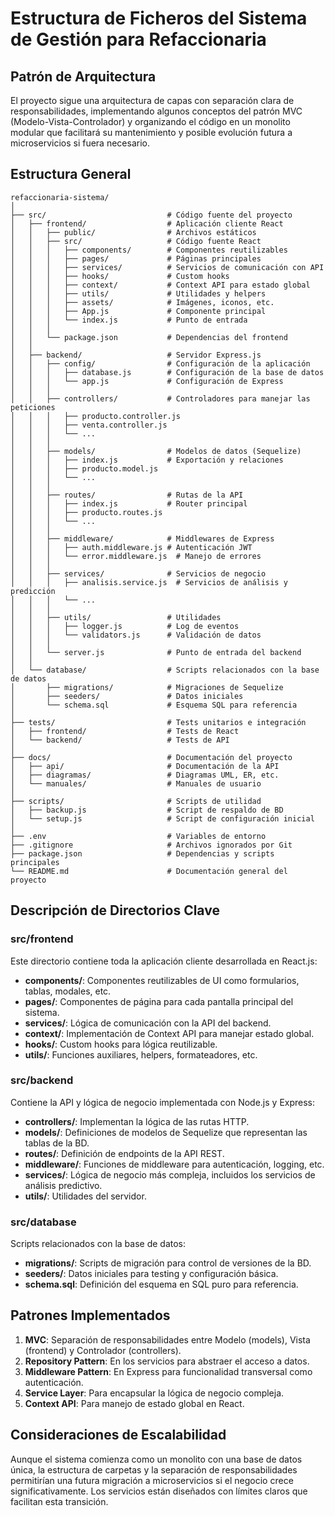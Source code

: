 # Estructura de Ficheros del Sistema de Gestión para Refaccionaria

## Patrón de Arquitectura

El proyecto sigue una arquitectura de capas con separación clara de responsabilidades, implementando algunos conceptos del patrón MVC (Modelo-Vista-Controlador) y organizando el código en un monolito modular que facilitará su mantenimiento y posible evolución futura a microservicios si fuera necesario.

## Estructura General

```
refaccionaria-sistema/
│
├── src/                           # Código fuente del proyecto
│   ├── frontend/                  # Aplicación cliente React
│   │   ├── public/                # Archivos estáticos
│   │   ├── src/                   # Código fuente React
│   │   │   ├── components/        # Componentes reutilizables
│   │   │   ├── pages/             # Páginas principales
│   │   │   ├── services/          # Servicios de comunicación con API
│   │   │   ├── hooks/             # Custom hooks
│   │   │   ├── context/           # Context API para estado global
│   │   │   ├── utils/             # Utilidades y helpers
│   │   │   ├── assets/            # Imágenes, iconos, etc.
│   │   │   ├── App.js             # Componente principal
│   │   │   └── index.js           # Punto de entrada
│   │   │
│   │   └── package.json           # Dependencias del frontend
│   │
│   ├── backend/                   # Servidor Express.js
│   │   ├── config/                # Configuración de la aplicación
│   │   │   ├── database.js        # Configuración de la base de datos
│   │   │   └── app.js             # Configuración de Express
│   │   │
│   │   ├── controllers/           # Controladores para manejar las peticiones
│   │   │   ├── producto.controller.js
│   │   │   ├── venta.controller.js
│   │   │   └── ...
│   │   │
│   │   ├── models/                # Modelos de datos (Sequelize)
│   │   │   ├── index.js           # Exportación y relaciones
│   │   │   ├── producto.model.js
│   │   │   └── ...
│   │   │
│   │   ├── routes/                # Rutas de la API
│   │   │   ├── index.js           # Router principal
│   │   │   ├── producto.routes.js
│   │   │   └── ...
│   │   │
│   │   ├── middleware/            # Middlewares de Express
│   │   │   ├── auth.middleware.js # Autenticación JWT
│   │   │   └── error.middleware.js  # Manejo de errores
│   │   │
│   │   ├── services/              # Servicios de negocio
│   │   │   ├── analisis.service.js  # Servicios de análisis y predicción
│   │   │   └── ...
│   │   │
│   │   ├── utils/                 # Utilidades
│   │   │   ├── logger.js          # Log de eventos
│   │   │   └── validators.js      # Validación de datos
│   │   │
│   │   └── server.js              # Punto de entrada del backend
│   │
│   └── database/                  # Scripts relacionados con la base de datos
│       ├── migrations/            # Migraciones de Sequelize
│       ├── seeders/               # Datos iniciales
│       └── schema.sql             # Esquema SQL para referencia
│
├── tests/                         # Tests unitarios e integración
│   ├── frontend/                  # Tests de React
│   └── backend/                   # Tests de API
│
├── docs/                          # Documentación del proyecto
│   ├── api/                       # Documentación de la API
│   ├── diagramas/                 # Diagramas UML, ER, etc.
│   └── manuales/                  # Manuales de usuario
│
├── scripts/                       # Scripts de utilidad
│   ├── backup.js                  # Script de respaldo de BD
│   └── setup.js                   # Script de configuración inicial
│
├── .env                           # Variables de entorno
├── .gitignore                     # Archivos ignorados por Git
├── package.json                   # Dependencias y scripts principales
└── README.md                      # Documentación general del proyecto
```

## Descripción de Directorios Clave

### src/frontend

Este directorio contiene toda la aplicación cliente desarrollada en React.js:

- **components/**: Componentes reutilizables de UI como formularios, tablas, modales, etc.
- **pages/**: Componentes de página para cada pantalla principal del sistema.
- **services/**: Lógica de comunicación con la API del backend.
- **context/**: Implementación de Context API para manejar estado global.
- **hooks/**: Custom hooks para lógica reutilizable.
- **utils/**: Funciones auxiliares, helpers, formateadores, etc.

### src/backend

Contiene la API y lógica de negocio implementada con Node.js y Express:

- **controllers/**: Implementan la lógica de las rutas HTTP.
- **models/**: Definiciones de modelos de Sequelize que representan las tablas de la BD.
- **routes/**: Definición de endpoints de la API REST.
- **middleware/**: Funciones de middleware para autenticación, logging, etc.
- **services/**: Lógica de negocio más compleja, incluidos los servicios de análisis predictivo.
- **utils/**: Utilidades del servidor.

### src/database

Scripts relacionados con la base de datos:

- **migrations/**: Scripts de migración para control de versiones de la BD.
- **seeders/**: Datos iniciales para testing y configuración básica.
- **schema.sql**: Definición del esquema en SQL puro para referencia.

## Patrones Implementados

1. **MVC**: Separación de responsabilidades entre Modelo (models), Vista (frontend) y Controlador (controllers).
2. **Repository Pattern**: En los servicios para abstraer el acceso a datos.
3. **Middleware Pattern**: En Express para funcionalidad transversal como autenticación.
4. **Service Layer**: Para encapsular la lógica de negocio compleja.
5. **Context API**: Para manejo de estado global en React.

## Consideraciones de Escalabilidad

Aunque el sistema comienza como un monolito con una base de datos única, la estructura de carpetas y la separación de responsabilidades permitirían una futura migración a microservicios si el negocio crece significativamente. Los servicios están diseñados con límites claros que facilitan esta transición.
